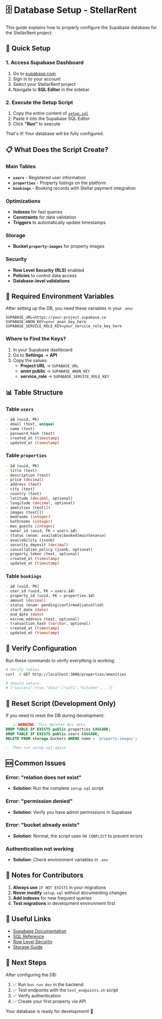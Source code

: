# 🗄️ Database Setup - StellarRent

This guide explains how to properly configure the Supabase database for the StellarRent project.

## 🚀 Quick Setup

### 1. Access Supabase Dashboard
1. Go to [supabase.com](https://supabase.com)
2. Sign in to your account
3. Select your StellarRent project
4. Navigate to **SQL Editor** in the sidebar

### 2. Execute the Setup Script
1. Copy the entire content of [`setup.sql`](./setup.sql)
2. Paste it into the Supabase SQL Editor
3. Click **"Run"** to execute

That's it! Your database will be fully configured.

## 📋 What Does the Script Create?

### **Main Tables**
- **`users`** - Registered user information
- **`properties`** - Property listings on the platform
- **`bookings`** - Booking records with Stellar payment integration

### **Optimizations**
- **Indexes** for fast queries
- **Constraints** for data validation
- **Triggers** to automatically update timestamps

### **Storage**
- **Bucket `property-images`** for property images

### **Security**
- **Row Level Security (RLS)** enabled
- **Policies** to control data access
- **Database-level validations**

## 🔧 Required Environment Variables

After setting up the DB, you need these variables in your `.env`:

```env
SUPABASE_URL=https://your-project.supabase.co
SUPABASE_ANON_KEY=your_anon_key_here
SUPABASE_SERVICE_ROLE_KEY=your_service_role_key_here
```

### Where to Find the Keys?

1. In your Supabase dashboard
2. Go to **Settings** → **API**
3. Copy the values:
   - **Project URL** → `SUPABASE_URL`
   - **anon public** → `SUPABASE_ANON_KEY`
   - **service_role** → `SUPABASE_SERVICE_ROLE_KEY`

## 📊 Table Structure

### **Table `users`**
```sql
- id (uuid, PK)
- email (text, unique)
- name (text)
- password_hash (text)
- created_at (timestamp)
- updated_at (timestamp)
```

### **Table `properties`**
```sql
- id (uuid, PK)
- title (text)
- description (text)
- price (decimal)
- address (text)
- city (text)
- country (text)
- latitude (decimal, optional)
- longitude (decimal, optional)
- amenities (text[])
- images (text[])
- bedrooms (integer)
- bathrooms (integer)
- max_guests (integer)
- owner_id (uuid, FK → users.id)
- status (enum: available|booked|maintenance)
- availability (jsonb)
- security_deposit (decimal)
- cancellation_policy (jsonb, optional)
- property_token (text, optional)
- created_at (timestamp)
- updated_at (timestamp)
```

### **Table `bookings`**
```sql
- id (uuid, PK)
- user_id (uuid, FK → users.id)
- property_id (uuid, FK → properties.id)
- amount (decimal)
- status (enum: pending|confirmed|cancelled)
- start_date (date)
- end_date (date)
- escrow_address (text, optional)
- transaction_hash (varchar, optional)
- created_at (timestamp)
- updated_at (timestamp)
```

## 🧪 Verify Configuration

Run these commands to verify everything is working:

```bash
# Verify tables
curl -X GET http://localhost:3000/properties/amenities

# Should return:
# {"success":true,"data":["wifi","kitchen",...]}
```

## 🔄 Reset Script (Development Only)

If you need to reset the DB during development:

```sql
-- ⚠️ WARNING: This deletes ALL data
DROP TABLE IF EXISTS public.properties CASCADE;
DROP TABLE IF EXISTS public.users CASCADE;
DELETE FROM storage.buckets WHERE name = 'property-images';

-- Then run setup.sql again
```

## 🆘 Common Issues

### **Error: "relation does not exist"**
- **Solution**: Run the complete `setup.sql` script

### **Error: "permission denied"**
- **Solution**: Verify you have admin permissions in Supabase

### **Error: "bucket already exists"**
- **Solution**: Normal, the script uses `ON CONFLICT` to prevent errors

### **Authentication not working**
- **Solution**: Check environment variables in `.env`

## 📝 Notes for Contributors

1. **Always use** `IF NOT EXISTS` in your migrations
2. **Never modify** `setup.sql` without documenting changes
3. **Add indexes** for new frequent queries
4. **Test migrations** in development environment first

## 🔗 Useful Links

- [Supabase Documentation](https://supabase.com/docs)
- [SQL Reference](https://supabase.com/docs/guides/database/overview)
- [Row Level Security](https://supabase.com/docs/guides/auth/row-level-security)
- [Storage Guide](https://supabase.com/docs/guides/storage)

## 🎯 Next Steps

After configuring the DB:

1. ✅ Run `bun run dev` in the backend
2. ✅ Test endpoints with the `test_endpoints.sh` script
3. ✅ Verify authentication
4. ✅ Create your first property via API

Your database is ready for development! 🚀